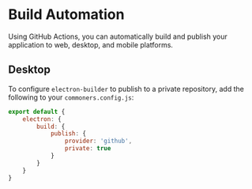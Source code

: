 # Build Automation
Using GitHub Actions, you can automatically build and publish your application to web, desktop, and mobile platforms.

## Desktop
To configure `electron-builder` to publish to a private repository, add the following to your `commoners.config.js`:

```js
export default {
    electron: {
        build: {
            publish: {
                provider: 'github',
                private: true
            }
        }
    }
}